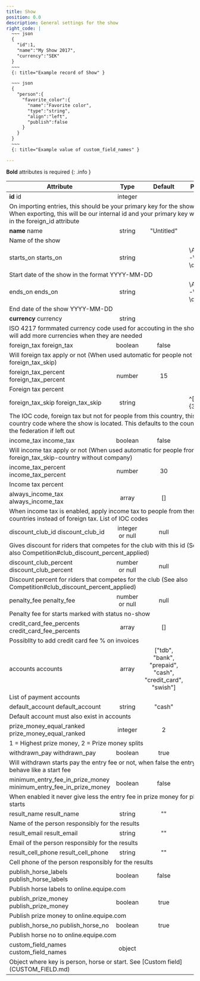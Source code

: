 ```yaml
---
title: Show
position: 0.0
description: General settings for the show
right_code: |
  ~~~ json
  {
    "id":1,
    "name":"My Show 2017",
    "currency":"SEK"
  }
  ~~~
  {: title="Example record of Show" }

  ~~~ json
  {
    "person":{
      "favorite_color":{
        "name":"Favorite color",
        "type":"string",
        "align":"left",
        "publish":false
      }
    }
  }
  ~~~
  {: title="Example value of custom_field_names" }

---
```

**Bold** attributes is required
{: .info }
<table>
<thead>
<th>Attribute</th>
<th style="text-align: center">Type</th>
<th style="text-align: center">Default</th>
<th style="text-align: center">Pattern</th>
</thead>
<tbody>
<tr>
<td>
<strong>id</strong>
<span class="searchable">id</span></td>
<td style="text-align: center">integer</td>
<td style="text-align: center"></td>
<td></td>
</tr>
<tr>
<td colspan="5">On importing entries, this should be your primary key for the show. When exporting, this will be our internal id and your primary key will be in the foreign_id attribute</td>
</tr>
<tr>
<td>
<strong>name</strong>
<span class="searchable">name</span></td>
<td style="text-align: center">string</td>
<td style="text-align: center">"Untitled"</td>
<td></td>
</tr>
<tr>
<td colspan="5">Name of the show</td>
</tr>
<tr>
<td>
starts_<wbr>on
<span class="searchable">starts_on</span></td>
<td style="text-align: center">string</td>
<td style="text-align: center"></td>
<td>\A\d{4}-\d{2}-\d{2}\z</td>
</tr>
<tr>
<td colspan="5">Start date of the show in the format YYYY-MM-DD</td>
</tr>
<tr>
<td>
ends_<wbr>on
<span class="searchable">ends_on</span></td>
<td style="text-align: center">string</td>
<td style="text-align: center"></td>
<td>\A\d{4}-\d{2}-\d{2}\z</td>
</tr>
<tr>
<td colspan="5">End date of the show YYYY-MM-DD</td>
</tr>
<tr>
<td>
<strong>currency</strong>
<span class="searchable">currency</span></td>
<td style="text-align: center">string</td>
<td style="text-align: center"></td>
<td></td>
</tr>
<tr>
<td colspan="5">ISO 4217 formmated currency code used for accouting in the show. We will add more currencies when they are needed</td>
</tr>
<tr>
<td>
foreign_<wbr>tax
<span class="searchable">foreign_tax</span></td>
<td style="text-align: center">boolean</td>
<td style="text-align: center">false</td>
<td></td>
</tr>
<tr>
<td colspan="5">Will foreign tax apply or not (When used automatic for people not from foreign_tax_skip)</td>
</tr>
<tr>
<td>
foreign_<wbr>tax_<wbr>percent
<span class="searchable">foreign_tax_percent</span></td>
<td style="text-align: center">number</td>
<td style="text-align: center">15</td>
<td></td>
</tr>
<tr>
<td colspan="5">Foreign tax percent</td>
</tr>
<tr>
<td>
foreign_<wbr>tax_<wbr>skip
<span class="searchable">foreign_tax_skip</span></td>
<td style="text-align: center">string</td>
<td style="text-align: center"></td>
<td>^[A-Z]{3}$</td>
</tr>
<tr>
<td colspan="5">The IOC code, foreign tax but not for people from this country, this is the country code where the show is located. This defaults to the country of the federation if left out</td>
</tr>
<tr>
<td>
income_<wbr>tax
<span class="searchable">income_tax</span></td>
<td style="text-align: center">boolean</td>
<td style="text-align: center">false</td>
<td></td>
</tr>
<tr>
<td colspan="5">Will income tax apply or not (When used automatic for people from foreign_tax_skip-country without company)</td>
</tr>
<tr>
<td>
income_<wbr>tax_<wbr>percent
<span class="searchable">income_tax_percent</span></td>
<td style="text-align: center">number</td>
<td style="text-align: center">30</td>
<td></td>
</tr>
<tr>
<td colspan="5">Income tax percent</td>
</tr>
<tr>
<td>
always_<wbr>income_<wbr>tax
<span class="searchable">always_income_tax</span></td>
<td style="text-align: center">array</td>
<td style="text-align: center">[]</td>
<td></td>
</tr>
<tr>
<td colspan="5">When income tax is enabled, apply income tax to people from these countries instead of foreign tax. List of IOC codes</td>
</tr>
<tr>
<td>
discount_<wbr>club_<wbr>id
<span class="searchable">discount_club_id</span></td>
<td style="text-align: center">integer or null</td>
<td style="text-align: center">null</td>
<td></td>
</tr>
<tr>
<td colspan="5">Gives discount for riders that competes for the club with this id (See also Competition#club_discount_percent_applied)</td>
</tr>
<tr>
<td>
discount_<wbr>club_<wbr>percent
<span class="searchable">discount_club_percent</span></td>
<td style="text-align: center">number or null</td>
<td style="text-align: center">null</td>
<td></td>
</tr>
<tr>
<td colspan="5">Discount percent for riders that competes for the club (See also Competition#club_discount_percent_applied)</td>
</tr>
<tr>
<td>
penalty_<wbr>fee
<span class="searchable">penalty_fee</span></td>
<td style="text-align: center">number or null</td>
<td style="text-align: center">null</td>
<td></td>
</tr>
<tr>
<td colspan="5">Penalty fee for starts marked with status no-show</td>
</tr>
<tr>
<td>
credit_<wbr>card_<wbr>fee_<wbr>percents
<span class="searchable">credit_card_fee_percents</span></td>
<td style="text-align: center">array</td>
<td style="text-align: center">[]</td>
<td></td>
</tr>
<tr>
<td colspan="5">Possibllty to add credit card fee % on invoices</td>
</tr>
<tr>
<td>
accounts
<span class="searchable">accounts</span></td>
<td style="text-align: center">array</td>
<td style="text-align: center">["tdb", "bank", "prepaid", "cash", "credit_card", "swish"]</td>
<td></td>
</tr>
<tr>
<td colspan="5">List of payment accounts</td>
</tr>
<tr>
<td>
default_<wbr>account
<span class="searchable">default_account</span></td>
<td style="text-align: center">string</td>
<td style="text-align: center">"cash"</td>
<td></td>
</tr>
<tr>
<td colspan="5">Default account must also exist in accounts</td>
</tr>
<tr>
<td>
prize_<wbr>money_<wbr>equal_<wbr>ranked
<span class="searchable">prize_money_equal_ranked</span></td>
<td style="text-align: center">integer</td>
<td style="text-align: center">2</td>
<td></td>
</tr>
<tr>
<td colspan="5">1 = Highest prize money, 2 = Prize money splits</td>
</tr>
<tr>
<td>
withdrawn_<wbr>pay
<span class="searchable">withdrawn_pay</span></td>
<td style="text-align: center">boolean</td>
<td style="text-align: center">true</td>
<td></td>
</tr>
<tr>
<td colspan="5">Will withdrawn starts pay the entry fee or not, when false the entry fee behave like a start fee</td>
</tr>
<tr>
<td>
minimum_<wbr>entry_<wbr>fee_<wbr>in_<wbr>prize_<wbr>money
<span class="searchable">minimum_entry_fee_in_prize_money</span></td>
<td style="text-align: center">boolean</td>
<td style="text-align: center">false</td>
<td></td>
</tr>
<tr>
<td colspan="5">When enabled it never give less the entry fee in prize money for placed starts</td>
</tr>
<tr>
<td>
result_<wbr>name
<span class="searchable">result_name</span></td>
<td style="text-align: center">string</td>
<td style="text-align: center">""</td>
<td></td>
</tr>
<tr>
<td colspan="5">Name of the person responsibly for the results</td>
</tr>
<tr>
<td>
result_<wbr>email
<span class="searchable">result_email</span></td>
<td style="text-align: center">string</td>
<td style="text-align: center">""</td>
<td></td>
</tr>
<tr>
<td colspan="5">Email of the person responsibly for the results</td>
</tr>
<tr>
<td>
result_<wbr>cell_<wbr>phone
<span class="searchable">result_cell_phone</span></td>
<td style="text-align: center">string</td>
<td style="text-align: center">""</td>
<td></td>
</tr>
<tr>
<td colspan="5">Cell phone of the person responsibly for the results</td>
</tr>
<tr>
<td>
publish_<wbr>horse_<wbr>labels
<span class="searchable">publish_horse_labels</span></td>
<td style="text-align: center">boolean</td>
<td style="text-align: center">false</td>
<td></td>
</tr>
<tr>
<td colspan="5">Publish horse labels to online.equipe.com</td>
</tr>
<tr>
<td>
publish_<wbr>prize_<wbr>money
<span class="searchable">publish_prize_money</span></td>
<td style="text-align: center">boolean</td>
<td style="text-align: center">true</td>
<td></td>
</tr>
<tr>
<td colspan="5">Publish prize money to online.equipe.com</td>
</tr>
<tr>
<td>
publish_<wbr>horse_<wbr>no
<span class="searchable">publish_horse_no</span></td>
<td style="text-align: center">boolean</td>
<td style="text-align: center">true</td>
<td></td>
</tr>
<tr>
<td colspan="5">Publish horse no to online.equipe.com</td>
</tr>
<tr>
<td>
custom_<wbr>field_<wbr>names
<span class="searchable">custom_field_names</span></td>
<td style="text-align: center">object</td>
<td style="text-align: center"></td>
<td></td>
</tr>
<tr>
<td colspan="5">Object where key is person, horse or start. See [Custom field](CUSTOM_FIELD.md)</td>
</tr>
</tbody>
</table>
